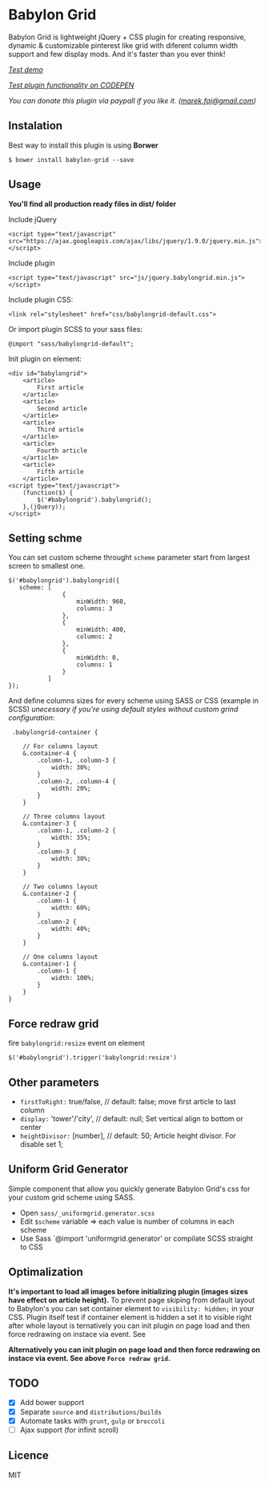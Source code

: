 Babylon Grid
============

Babylon Grid is lightweight jQuery + CSS plugin for creating responsive, dynamic & customizable pinterest like grid with diferent column width support and few display mods. And it's faster than you ever think!

*[Test demo](http://babylongrid.marekrocks.it)*

*[Test plugin functionality on CODEPEN](http://codepen.io/turbo_MaCk/full/GazmK)*

*You can donate this plugin via paypall if you like it. (marek.faj@gmail.com)*

## Instalation

Best way to install this plugin is using **Borwer** 

    $ bower install babylon-grid --save

## Usage

**You'll find all production ready files in dist/ folder**

Include jQuery

    <script type="text/javascript" src="https://ajax.googleapis.com/ajax/libs/jquery/1.9.0/jquery.min.js"></script>


Include plugin

    <script type="text/javascript" src="js/jquery.babylongrid.min.js"></script>

Include plugin CSS:

    <link rel="stylesheet" href="css/babylongrid-default.css">

Or import plugin SCSS to your sass files:

    @import "sass/babylongrid-default";

Init plugin on element:

    <div id="babylongrid">
        <article>
            First article
        </article>
        <article>
            Second article
        </article>
        <article>
            Third article
        </article>
        <article>
            Fourth article
        </article>
        <article>
            Fifth article
        </article>
    <script type="text/javascript">
        (function($) {
            $('#babylongrid').babylongrid();
        },(jQuery));
    </script>

## Setting schme

You can set custom scheme throught `scheme` parameter start from largest screen to smallest one.

    $('#babylongrid').babylongrid({
       scheme: [
                   {
                       minWidth: 960,
                       columns: 3
                   },
                   {
                       minWidth: 400,
                       columns: 2
                   },
                   {
                       minWidth: 0,
                       columns: 1
                   }
               ]
    });

And define columns sizes for every scheme using SASS or CSS (example in SCSS) *unecessary if you're using default styles without custom grind configuration*:

     .babylongrid-container {

        // For columns layout
        &.container-4 {
            .column-1, .column-3 {
                width: 30%;
            }
            .column-2, .column-4 {
                width: 20%;
            }
        }

        // Three columns layout
        &.container-3 {
            .column-1, .column-2 {
                width: 35%;
            }
            .column-3 {
                width: 30%;
            }
        }

        // Two columns layout
        &.container-2 {
            .column-1 {
                width: 60%;
            }
            .column-2 {
                width: 40%;
            }
        }

        // One columns layout
        &.container-1 {
            .column-1 {
                width: 100%;
            }
        }
    }

## Force redraw grid

fire `babylongrid:resize` event on element

    $('#babylongrid').trigger('babylongrid:resize')

## Other parameters

* `firstToRight:` true/false, // default: false; move first article to last column
* `display:` 'tower'/'city', // default: null; Set vertical align to bottom or center
* `heightDivisor:` [number], // default: 50; Article height divisor. For disable set 1;

## Uniform Grid Generator

Simple component that allow you quickly generate Babylon Grid's css for your custom grid scheme using SASS.

* Open `sass/_uniformgrid.generator.scss`
* Edit `$scheme` variable => each value is number of columns in each scheme
* Use Sass `@import 'uniformgrid.generator' or compilate SCSS straight to CSS

## Optimalization

**It's important to load all images before initializing plugin (images sizes have effect on article height).**
To prevent page skiping from default layout to Babylon's you can set container element to `visibility: hidden;` in your CSS.
Plugin itself test if container element is hidden a set it to visible right after whole layout is ternatively you can init plugin on page load and then force redrawing on instace via event. See

**Alternatively you can init plugin on page load and then force redrawing on instace via event. See above `Force redraw grid`.**

## TODO

* [x] Add bower support
* [x] Separate `source` and `distributions/builds`
* [x] Automate tasks with `grunt`, `gulp` or `broccoli`
* [ ] Ajax support (for infinit scroll)

## Licence
MIT
